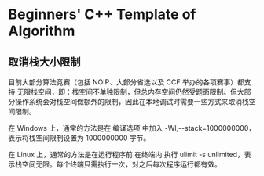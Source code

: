 # Beginners' C++ Template of Algorithm

## 取消栈大小限制

目前大部分算法竞赛（包括 NOIP、大部分省选以及 CCF 举办的各项赛事）都支持 无限栈空间，即：栈空间不单独限制，但总内存空间仍然受题面限制。但大部分操作系统会对栈空间做额外的限制，因此在本地调试时需要一些方式来取消栈空间限制。

在 Windows 上，通常的方法是在 编译选项 中加入 -Wl,--stack=1000000000，表示将栈空间限制设置为 1000000000 字节。

在 Linux 上，通常的方法是在运行程序前 在终端内 执行 ulimit -s unlimited，表示栈空间无限。每个终端只需执行一次，对之后每次程序运行都有效。